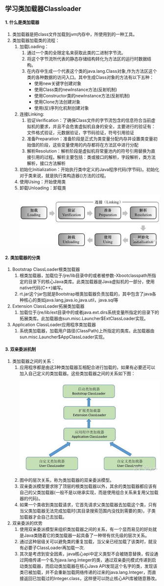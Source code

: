 ## 学习类加载器Classloader

#### 1. 什么是类加载器

1. 类加载器是把class文件加载到jvm内存中，所使用到的一种工具。
2. 类加载器加载类的流程：
    1. 加载Loading：
        1. 通过一个类的全限定名来获取此类的二进制字节流。
        2. 将这个字节流所代表的静态存储结构转化为方法区的运行时数据结构。
        3. 在内存中生成一个代表这个类的java.lang.Class对象,作为方法区这个类的各种数据的访问入口。其中生成Class对象的方法有以下五种：
            * 使用new关键字创建对象
            * 使用Class类的newInstance方法(反射机制)
            * 使用Constructor类的newInstance方法(反射机制)
            * 使用Clone方法创建对象
            * 使用(反)序列化机制创建对象
    2. 连接Linking:
        1. 验证Verification：了确保Class文件的字节流包含的信息符合当前虚拟机的要求，并且不会危害虚拟机自身的安全，主要进行的验证有：文件格式验证，元数据验证，字节码验证，符号引用验证
        2. 准备Preparation：准备阶段是正式为类变量分配内存并设置类变量初始值的阶段，这些变量使用的内存都将在方法区中进行分配
        3. 解析Resolution：解析阶段是虚拟机将常量池内的符号引用替换为直接引用的过程。解析主要包括：类或接口的解析，字段解析，类方法解析，接口方法解析
    3. 初始化Initialization：开始执行类中定义的Java程序代码(字节码)。初始化对于类来说，就是执行类构造器<clinit>()方法的过程。
    4. 使用Using：开始使用类
    5. 卸载Unloading：卸载类<p>
       ![img_1.png](img_1.png)<p>

#### 2. 类加载器的分类

1. Bootstrap ClassLoader根类加载器
    1. 根类加载器，加载位于/jre/lib目录中的或者被参数-Xbootclasspath所指定的目录下的核心Java类库。此类加载器是Java虚拟机的一部分，使用native代码(C++)编写。
    2. rt.jar这个jar包就是Bootstrap根类加载器负责加载的，其中包含了java各种核心的类如java.lang,java.io,java.util，java.sql等
2. Extension ClassLoader拓展类加载器
    1. 加载位于/jre/lib/ext目录中的或者java.ext.dirs系统变量所指定的目录下的拓展类库。此加载器由sun.misc.Launcher$ExtClassLoader实现。
3. Application ClassLoader应用程序类加载器
    1. 系统类加载器，加载用户路径(ClassPath)上所指定的类库。此加载器由sun.misc.Launcher$AppClassLoader实现。

#### 3. 双亲委派机制

1. 类加载器之间的关系：
    1. 应用程序都是由这3种类加载器互相配合进行加载的，如果有必要还可以加入自己定义的类加载器。这些类加载器之间的关系如下图：<p>
       ![img.png](img.png)<p>
    2. 图中的层次关系，称为类加载器的双亲委派模型。
    3. 双亲委派模型要求除了顶层的根类加载器以外，其余的类加载器都应该有自己的父类加载器(一般不是以继承实现，而是使用组合关系来复用父加载器的代码)。
    4. 如果一个类收到类加载请求，它首先请求父类加载器去加载这个类，只有当父类加载器无法完成加载时(其目录搜索范围内没找到需要的类)，子类加载器才会自己去加载。
2. 双亲委派的优势
    1. 使用双亲委派模型来组织类加载器之间的关系，有一个显而易见的好处就是Java类随着它的类加载器一起具备了一种带有优先级的层次关系。
    2. 通过这种层级关可以避免类的重复加载，当父亲已经加载了该类时，就没有必要子ClassLoader再加载一次.
    3. 其次是考虑到安全因素，java核心api中定义类型不会被随意替换，假设通过网络传递一个名为java.lang.Integer的类，通过双亲委托模式传递到启动类加载器，而启动类加载器在核心Java
       API发现这个名字的类，发现该类已被加载，并不会重新加载网络传递的过来的java.lang.Integer，而直接返回已加载过的Integer.class，这样便可以防止核心API库被随意篡改。